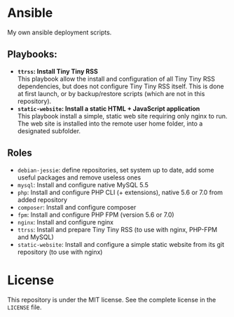 # Ansible

My own ansible deployment scripts.

## Playbooks:
  
- **`ttrss`: Install Tiny Tiny RSS**<br />
  This playbook allow the install and configuration of all Tiny Tiny RSS dependencies, but does not configure Tiny Tiny RSS itself.
  This is done at first launch, or by backup/restore scripts (which are not in this repository).
- **`static-website`: Install a static HTML + JavaScript application**<br />
  This playbook install a simple, static web site requiring only nginx to run.
  The web site is installed into the remote user home folder, into a designated subfolder.

## Roles

- `debian-jessie`: define repositories, set system up to date, add some useful packages and remove useless ones
- `mysql`: Install and configure native MySQL 5.5
- `php`: Install and configure PHP CLI (+ extensions), native 5.6 or 7.0 from added repository
- `composer`: Install and configure composer
- `fpm`: Install and configure PHP FPM (version 5.6 or 7.0)
- `nginx`: Install and configure nginx
- `ttrss`: Install and prepare Tiny Tiny RSS (to use with nginx, PHP-FPM and MySQL)
- `static-website`: Install and configure a simple static website from its git repository (to use with nginx)

# License

This repository is under the MIT license. See the complete license in the `LICENSE` file.
